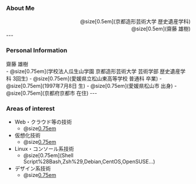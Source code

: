 ### About Me

<div style="text-align: right">
  @size[0.5em](京都造形芸術大学 歴史遺産学科)<br>
  @size[0.5em](齋藤 雄樹)
</div>
---

### Personal Information

<div style="text-align: left">
  齋藤 雄樹
</div>
- @size[0.75em](学校法人瓜生山学園 京都造形芸術大学 芸術学部 歴史遺産学科 3回生)
- @size[0.75em](愛媛県立松山東高等学校 普通科 卒業)
- @size[0.75em](1997年7月8日 生)
- @size[0.75em](愛媛県松山市 出身)
- @size[0.75em](京都府京都市 在住)
---

### Areas of interest

- Web・クラウド等の技術
  - @size[0.75em](Firebase,GCP,GAS,AWS,AltJS...)
- 仮想化技術
  - @size[0.75em](Vagrant,Docker,Kubernetes...)
- Linux・コンソール系技術
  - @size[0.75em](Shell Script%28Bash,Zsh%29,Debian,CentOS,OpenSUSE...)
- デザイン系技術
  - @size[0.75em](Adobe%28Photoshop,Illustrator%29,ClipStudio,Inkscape,GIMP...)
